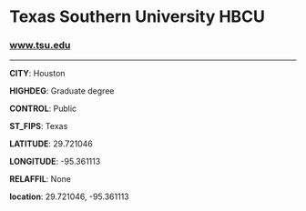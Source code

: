 # Texas Southern University HBCU
### www.tsu.edu
---
**CITY**: Houston

**HIGHDEG**: Graduate degree

**CONTROL**: Public

**ST_FIPS**: Texas

**LATITUDE**: 29.721046

**LONGITUDE**: -95.361113

**RELAFFIL**: None

**location**: 29.721046, -95.361113